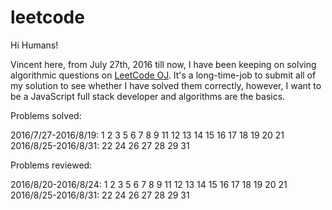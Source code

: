 # leetcode

Hi Humans!

Vincent here, from July 27th, 2016 till now, I have been keeping on solving algorithmic questions on [LeetCode OJ](https://leetcode.com/). It's a long-time-job to submit all of my solution to see whether I have solved them correctly, however, I want to be a JavaScript full stack developer and algorithms are the basics.

Problems solved:

2016/7/27-2016/8/19: 1 2 3 5 6 7 8 9 11 12 13 14 15 16 17 18 19 20 21  
2016/8/25-2016/8/31: 22 24 26 27 28 29 31

Problems reviewed:

2016/8/20-2016/8/24: 1 2 3 5 6 7 8 9 11 12 13 14 15 16 17 18 19 20 21  
2016/8/25-2016/8/31: 22 24 26 27 28 29 31

